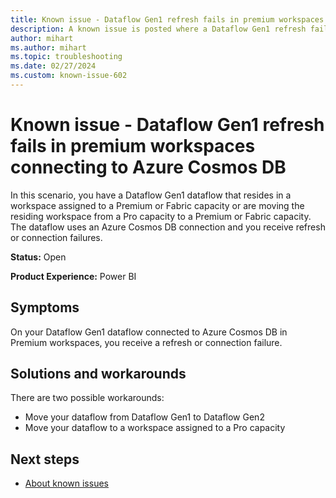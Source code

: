 ```yaml
---
title: Known issue - Dataflow Gen1 refresh fails in premium workspaces connecting to Azure Cosmos DB
description: A known issue is posted where a Dataflow Gen1 refresh fails in premium workspaces connecting to Azure Cosmos DB.
author: mihart
ms.author: mihart
ms.topic: troubleshooting
ms.date: 02/27/2024
ms.custom: known-issue-602
---
```


# Known issue - Dataflow Gen1 refresh fails in premium workspaces connecting to Azure Cosmos DB

In this scenario, you have a Dataflow Gen1 dataflow that resides in a workspace assigned to a Premium or Fabric capacity or are moving the residing workspace from a Pro capacity to a Premium or Fabric capacity. The dataflow uses an Azure Cosmos DB connection and you receive refresh or connection failures.

**Status:** Open

**Product Experience:** Power BI

## Symptoms

On your Dataflow Gen1 dataflow connected to Azure Cosmos DB in Premium workspaces, you receive a refresh or connection failure.

## Solutions and workarounds

There are two possible workarounds:

- Move your dataflow from Dataflow Gen1 to Dataflow Gen2
- Move your dataflow to a workspace assigned to a Pro capacity

## Next steps

- [About known issues](/power-bi/troubleshoot/known-issues/power-bi-known-issues)
